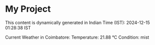 # My Project

This content is dynamically generated in Indian Time (IST): 2024-12-15 01:28:38 IST


Current Weather in Coimbatore:
Temperature: 21.88 °C
Condition: mist
